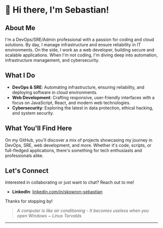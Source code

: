 # :punch: Hi there, I'm Sebastian!

## About Me

I'm a DevOps/SRE/Admin professional with a passion for coding and cloud solutions. By day, I manage infrastructure and ensure reliability in IT environments. On the side, I work as a web developer, building secure and scalable applications. When I'm not coding, I'm diving deep into automation, infrastructure management, and cybersecurity.

## What I Do

- **DevOps & SRE**: Automating infrastructure, ensuring reliability, and deploying software in cloud environments.
- **Web Development**: Crafting responsive, user-friendly interfaces with a focus on JavaScript, React, and modern web technologies.
- **Cybersecurity**: Exploring the latest in data protection, ethical hacking, and system security.

## What You'll Find Here

On my GitHub, you'll discover a mix of projects showcasing my journey in DevOps, SRE, web development, and more. Whether it's code, scripts, or full-fledged applications, there's something for tech enthusiasts and professionals alike.

## Let's Connect

Interested in collaborating or just want to chat? Reach out to me!

- **LinkedIn**: [linkedin.com/in/skowron-sebastian](https://www.linkedin.com/in/skowron-sebastian)

Thanks for stopping by!

> <i>A computer is like air conditioning - It becomes useless when you open Windows</i>
> <i>~ Linus Torvalds</i>

---
